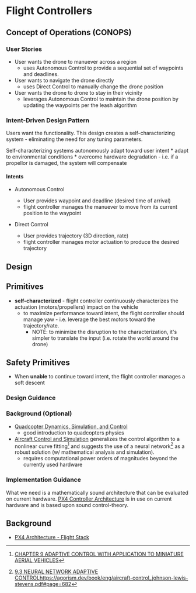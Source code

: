 Flight Controllers
================================================================================
<!-- what is this library -->

Concept of Operations (CONOPS)
--------------------------------------------------------------------------------
### User Stories
* User wants the drone to manuever across a region
    * uses Autonomous Control to provide a sequential set of waypoints and
        deadlines.
* User wants to navigate the drone directly
    * uses Direct Control to manually change the drone position
* User wants the drone to drone to stay in their vicinity
    * leverages Autonomous Control to maintain the drone position by updating
        the waypoints per the leash algorithm

### Intent-Driven Design Pattern
Users want the functionality. This design creates a self-characterizing
system - eliminating the need for any tuning parameters.

Self-characterizing systems autonomously adapt toward user intent
    * adapt to environmental conditions
    * overcome hardware degradation - i.e. if a propellor is damaged,
        the system will compensate

#### Intents
* Autonomous Control
    * User provides waypoint and deadline (desired time of arrival)
    * flight controller manages the manuever to move from its current
        position to the waypoint

* Direct Control
    * User provides trajectory (3D direction, rate)
    * flight controller manages motor actuation to produce the desired
        trajectory

Design
--------------------------------------------------------------------------------


## Primitives
* **self-characterized** - flight controller continuously characterizes the
   actuation (motors/propellers) impact on the vehicle
   * to maximize performance toward intent, the flight controller should
        manage yaw - i.e. leverage the best motors toward the trajectory/rate.
        * NOTE: to minimize the disruption to the characterization, it's
                simpler to translate the input (i.e. rotate the world around
                the drone)

## Safety Primitives
* When **unable** to continue toward intent, the flight controller manages a soft descent

### Design Guidance


### Background (Optional)
* [Quadcopter Dynamics, Simulation, and Control](https://andrew.gibiansky.com/downloads/pdf/Quadcopter%20Dynamics,%20Simulation,%20and%20Control.pdf)
    - good introduction to quadcopters physics
* [Aircraft Control and Simulation](https://agorism.dev/book/eng/aircraft-control_johnson-lewis-stevens.pdf)
generalizes the control algorithm to a nonlinear curve fitting[^1] and suggests the use of a
neural network[^2] as a robust solution (w/ mathematical analysis and simulation).
    * requires computational power orders of magnitudes beyond the currently used hardware

### Implementation Guidance
What we need is a mathematically sound architecture that can be evaluated on current hardware.
[PX4 Controller Architecture](https://docs.px4.io/main/en/flight_stack/controller_diagrams)
is in use on current hardware and is based upon sound control-theory.






Background
--------------------------------------------------------------------------------
* [PX4 Architecture - Flight Stack](https://docs.px4.io/main/en/concept/architecture.html#flight-stack)

<!-- foot notes -->
[^1]: [CHAPTER 9 ADAPTIVE CONTROL WITH APPLICATION TO MINIATURE AERIAL VEHICLES](https://agorism.dev/book/eng/aircraft-control_johnson-lewis-stevens.pdf#page=678)

[^2]: [9.3 NEURAL NETWORK ADAPTIVE CONTROL]()https://agorism.dev/book/eng/aircraft-control_johnson-lewis-stevens.pdf#page=682

